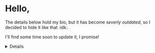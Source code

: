 # Hello,

The details below hold my bio, but it has become _severly outdated_, so I decided to hide it like that :idk:.

I'll find some time soon to update it, I promise!

<details>
  
## Greetings,

I working on projects I like in a hope to make something to be proud of.
I happen to have some experience in [Java], [Lua](just a bit), [C#], [Python], [JS] and [Rust]. C++ does not exist.

### I'm in search for an intership right now,
so if you happen to have such an offer, here is [my cv].

### I am a proud participant of a [Summer 2023 Rust Bootcamp],
and I'm really optimistic about learning Rust for now. Hope that **will** last for a <s>long</s>i64 time.

### Recently I've finished [this].
Hope someone would find it useful 🤷‍♂️

#### That's it for now. Hope to update this page soon...
</details>


[Java]: https://github.com/Dzuchun/CurveToFurrier
[Lua]: https://github.com/Dzuchun/OpenComputers-Robot
[C#]: https://github.com/Dzuchun/rny-Testtask2
[Python]: https://github.com/Dzuchun/MultiVectors
[JS]: https://github.com/Dzuchun/Dzuchun.github.io/tree/master/interactive-trigonometry
[Rust]: https://github.com/Dzuchun/Rust-Math-Lib
[my cv]: https://dzuchun.github.io/cv/cv-en.html
[Summer 2023 Rust Bootcamp]: https://t.me/learn_rust_ukr/156
[this]: https://dzuchun.github.io/interactive-trigonometry/interactive-trigonometry.html
